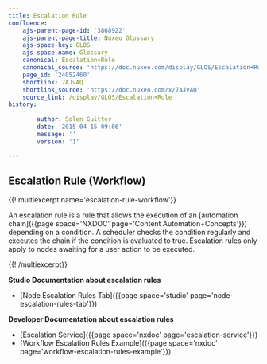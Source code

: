 ```yaml
---
title: Escalation Rule
confluence:
    ajs-parent-page-id: '3868922'
    ajs-parent-page-title: Nuxeo Glossary
    ajs-space-key: GLOS
    ajs-space-name: Glossary
    canonical: Escalation+Rule
    canonical_source: 'https://doc.nuxeo.com/display/GLOS/Escalation+Rule'
    page_id: '24052460'
    shortlink: 7AJvAQ
    shortlink_source: 'https://doc.nuxeo.com/x/7AJvAQ'
    source_link: /display/GLOS/Escalation+Rule
history:
    - 
        author: Solen Guitter
        date: '2015-04-15 09:06'
        message: ''
        version: '1'

---
```

## Escalation Rule (Workflow)

{{! multiexcerpt name='escalation-rule-workflow'}}

An escalation rule is a rule that allows the execution of an [automation chain]({{page space='NXDOC' page='Content Automation+Concepts'}}) depending on a condition. A scheduler checks the condition regularly and executes the chain if the condition is evaluated to true. Escalation rules only apply to nodes awaiting for a user action to be executed.

{{! /multiexcerpt}}

**Studio Documentation about escalation rules**

*   [Node Escalation Rules Tab]({{page space='studio' page='node-escalation-rules-tab'}})

**Developer Documentation about escalation rules**

*   [Escalation Service]({{page space='nxdoc' page='escalation-service'}})
*   [Workflow Escalation Rules Example]({{page space='nxdoc' page='workflow-escalation-rules-example'}})